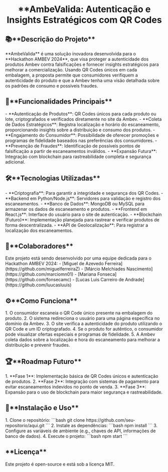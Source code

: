 
<h1 align="center">**AmbeValida: Autenticação e Insights Estratégicos com QR Codes</h1>

<h2>📚**Descrição do Projeto**</h2>
**AmbeValida** é uma solução inovadora desenvolvida para o **Hackathon AMBEV 2024**, que visa proteger a autenticidade dos produtos Ambev contra falsificações e fornecer insights estratégicos para melhorar a comercialização. Usando QR Codes únicos em cada embalagem, a proposta permite que consumidores verifiquem a autenticidade do produto e que a Ambev tenha uma visão detalhada sobre os padrões de consumo e possíveis fraudes.

<h2>🎯**Funcionalidades Principais**</h2>
- **Autenticação de Produtos**: QR Codes únicos para cada produto ou lote, criptografados e verificados diretamente no site da Ambev.
- **Coleta de Dados Estratégicos**: Registra localização e horário do escaneamento, proporcionando insights sobre a distribuição e consumo dos produtos.
- **Engajamento do Consumidor**: Possibilidade de oferecer promoções e programas de fidelidade baseados nas preferências dos consumidores.
- **Prevenção de Fraudes**: Identificação de possíveis pontos de falsificação a partir de escaneamentos inválidos.
- **Expansão Futura**: Integração com blockchain para rastreabilidade completa e segurança adicional.

<h2>🛠️**Tecnologias Utilizadas**</h2>
- **Criptografia**: Para garantir a integridade e segurança dos QR Codes.
- **Backend em Python/Node.js**: Servidores para validação e registro dos escaneamentos.
- **Banco de Dados**: MongoDB ou MySQL para armazenar os dados de escaneamento e produtos.
- **Frontend em React.js**: Interface do usuário para o site de autenticação.
- **Blockchain (Futuro)**: Implementação planejada para rastrear e verificar produtos de forma descentralizada.
- **API de Geolocalização**: Para registrar a localização dos escaneamentos.

<h2>🤝**Colaboradores**</h2>
Este projeto está sendo desenvolvido por uma equipe dedicada para o Hackathon AMBEV 2024:
- [Miguel de Azevedo Ferreira](https://github.com/miguelferreiraZ)
- [Márcio Melchiades Nascimento](https://github.com/marciomn01)
- [Mariana Fonseca](https://github.com/fonsecamc)
- [Lucas Luis Carreiro de Andrade](https://github.com/luucasluuis)

<h2>⚙️**Como Funciona**</h2>
1. O consumidor escaneia o QR Code único presente na embalagem do produto.
2. O sistema redireciona o usuário para uma página específica no domínio da Ambev.
3. O site verifica a autenticidade do produto utilizando o QR Code e um ID criptografado.
4. Se o produto for autêntico, o consumidor pode visualizar ofertas especiais e programas de fidelidade.
5. A Ambev coleta dados sobre a localização e hora do escaneamento para melhorar a distribuição e prevenir fraudes.

<h2>🏆**Roadmap Futuro**</h2>
1. **Fase 1**: Implementação básica de QR Codes únicos e autenticação de produtos.
2. **Fase 2**: Integração com sistemas de pagamento para evitar escaneamentos indevidos no ponto de venda.
3. **Fase 3**: Expansão para o uso de blockchain para maior segurança e rastreabilidade.

<h2>📲**Instalação e Uso**</h2>
1. Clone o repositório:
   ```bash
   git clone https://github.com/seu-repositorio/aqui.git
   ```
2. Instale as dependências:
   ```bash
   npm install
   ```
3. Configure as variáveis de ambiente (e.g., chaves de API, informações de banco de dados).
4. Execute o projeto:
   ```bash
   npm start
   ```

<h2>**Licença**</h2>
Este projeto é open-source e está sob a licença MIT.
